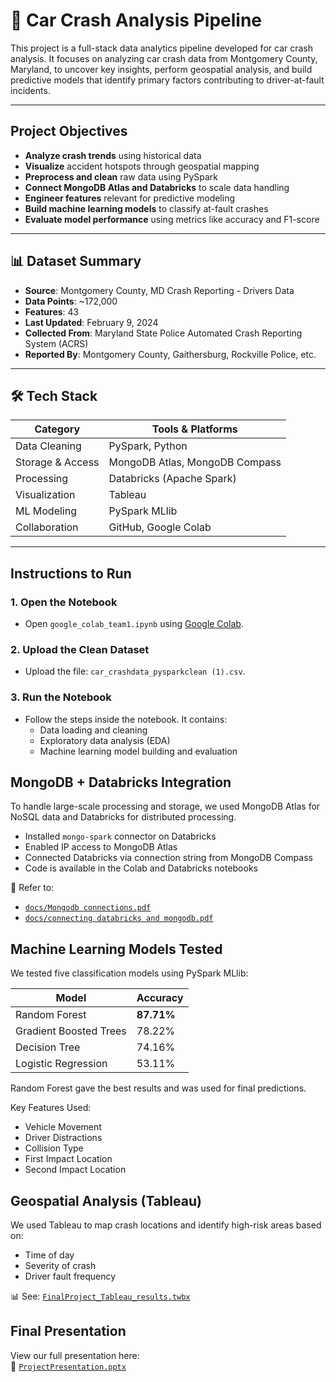 # 🚗 Car Crash Analysis Pipeline 

This project is a full-stack data analytics pipeline developed for car crash analysis. It focuses on analyzing car crash data from Montgomery County, Maryland, to uncover key insights, perform geospatial analysis, and build predictive models that identify primary factors contributing to driver-at-fault incidents.

---

## Project Objectives

- **Analyze crash trends** using historical data
- **Visualize** accident hotspots through geospatial mapping
- **Preprocess and clean** raw data using PySpark
- **Connect MongoDB Atlas and Databricks** to scale data handling
- **Engineer features** relevant for predictive modeling
- **Build machine learning models** to classify at-fault crashes
- **Evaluate model performance** using metrics like accuracy and F1-score

---

## 📊 Dataset Summary

- **Source**: Montgomery County, MD Crash Reporting - Drivers Data
- **Data Points**: ~172,000
- **Features**: 43
- **Last Updated**: February 9, 2024
- **Collected From**: Maryland State Police Automated Crash Reporting System (ACRS)
- **Reported By**: Montgomery County, Gaithersburg, Rockville Police, etc.

---

## 🛠️ Tech Stack

| Category              | Tools & Platforms                             |
|----------------------|-----------------------------------------------|
| Data Cleaning        | PySpark, Python                                |
| Storage & Access     | MongoDB Atlas, MongoDB Compass                |
| Processing           | Databricks (Apache Spark)                     |
| Visualization        | Tableau                                        |
| ML Modeling          | PySpark MLlib                                  |
| Collaboration        | GitHub, Google Colab                          |

---

## Instructions to Run

### 1. Open the Notebook
- Open `google_colab_team1.ipynb` using [Google Colab](https://colab.research.google.com).

### 2. Upload the Clean Dataset
- Upload the file: `car_crashdata_pysparkclean (1).csv`.

### 3. Run the Notebook
- Follow the steps inside the notebook. It contains:
  - Data loading and cleaning
  - Exploratory data analysis (EDA)
  - Machine learning model building and evaluation

## MongoDB + Databricks Integration

To handle large-scale processing and storage, we used MongoDB Atlas for NoSQL data and Databricks for distributed processing.

- Installed `mongo-spark` connector on Databricks
- Enabled IP access to MongoDB Atlas
- Connected Databricks via connection string from MongoDB Compass
- Code is available in the Colab and Databricks notebooks

📄 Refer to:
- [`docs/Mongodb connections.pdf`](docs/Mongodb%20connections.pdf)
- [`docs/connecting databricks and mongodb.pdf`](docs/connecting%20databricks%20and%20mongodb.pdf)

## Machine Learning Models Tested

We tested five classification models using PySpark MLlib:

| Model                    | Accuracy    |
|--------------------------|-------------|
| Random Forest            | **87.71%**  |
| Gradient Boosted Trees   | 78.22%      |
| Decision Tree            | 74.16%      |
| Logistic Regression      | 53.11%      |

Random Forest gave the best results and was used for final predictions.

Key Features Used:
- Vehicle Movement
- Driver Distractions
- Collision Type
- First Impact Location
- Second Impact Location


## Geospatial Analysis (Tableau)

We used Tableau to map crash locations and identify high-risk areas based on:
- Time of day
- Severity of crash
- Driver fault frequency

📊 See: [`FinalProject_Tableau_results.twbx`](tableau/README_tableau.txt)


##  Final Presentation

View our full presentation here:  
📂 [`ProjectPresentation.pptx`](presentation/AIT614_ProjectPresentation_Team1.pptx)

